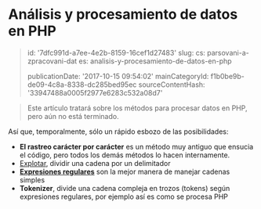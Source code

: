 Análisis y procesamiento de datos en PHP
========================================

> id: '7dfc991d-a7ee-4e2b-8159-16cef1d27483'
> slug:
> 	cs: parsovani-a-zpracovani-dat
> 	es: analisis-y-procesamiento-de-datos-en-php
> 
> publicationDate: '2017-10-15 09:54:02'
> mainCategoryId: f1b0be9b-de09-4c8a-8338-dc285bed95ec
> sourceContentHash: '33947488a0005f2977e6283c532a08d7'

> Este artículo tratará sobre los métodos para procesar datos en PHP, pero aún no está terminado.

Así que, temporalmente, sólo un rápido esbozo de las posibilidades:

- **El rastreo carácter por carácter** es un método muy antiguo que ensucia el código, pero todos los demás métodos lo hacen internamente.
- <a href="/explode">Explotar</a>, dividir una cadena por un delimitador
- <a href="/regex">**Expresiones regulares**</a> son la mejor manera de manejar cadenas simples
- **Tokenizer**, divide una cadena compleja en trozos (tokens) según expresiones regulares, por ejemplo así es como se procesa PHP
